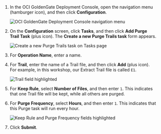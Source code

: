 <!--
    {
        "name":"Create a purge task",
        "description":"Create a purge task"
    }
-->
1.  In the OCI GoldenGate Deployment Console, open the navigation menu (hamburger icon), and then click **Configuration**.

    ![OCI GoldenGate Deployment Console navigation menu](../../../../ggs-common/create/images/01-01-configuration.png " ")

2.  On the **Configuration** screen, click **Tasks**, and then click **Add Purge Trail Task** (plus icon). The **Create a new Purge Trails task** form appears.

    ![Create a new Purge Trails task on Tasks page](../../../../ggs-common/create/images/01-02-add-purge-trails.png " ")

3.  For **Operation Name**, enter a name.

4.  For **Trail**, enter the name of a Trail file, and then click **Add** (plus icon). For example, in this workshop, our Extract Trail file is called `E1`.

    ![Trail field highlighted](../../../../ggs-common/create/images/01-04-add-trail.png " ")

5.  For **Keep Rule**, select **Number of Files**, and then enter `1`. This indicates that one Trail file will be kept, while all others are purged.

6.  For **Purge Frequency**, select **Hours**, and then enter `1`. This indicates that this Purge task will run every hour.

    ![Keep Rule and Purge Frequency fields highlighted](../../../../ggs-common/create/images/01-06-purge-trails-task.png " ")

7.  Click **Submit**.